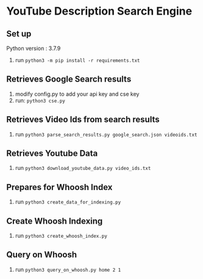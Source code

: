 # YouTube Description Search Engine
## Set up
Python version : 3.7.9
1. run `python3 -m pip install -r requirements.txt`
## Retrieves Google Search results
1. modify config.py to add your api key and cse key
2. run: `python3 cse.py`
## Retrieves Video Ids from search results
1. run `python3 parse_search_results.py google_search.json videoids.txt`
## Retrieves Youtube Data
1. run `python3 download_youtube_data.py video_ids.txt`
## Prepares for Whoosh Index
1. run `python3 create_data_for_indexing.py`
## Create Whoosh Indexing
1. run `python3 create_whoosh_index.py`
## Query on Whoosh
1. run `python3 query_on_whoosh.py home 2 1`
